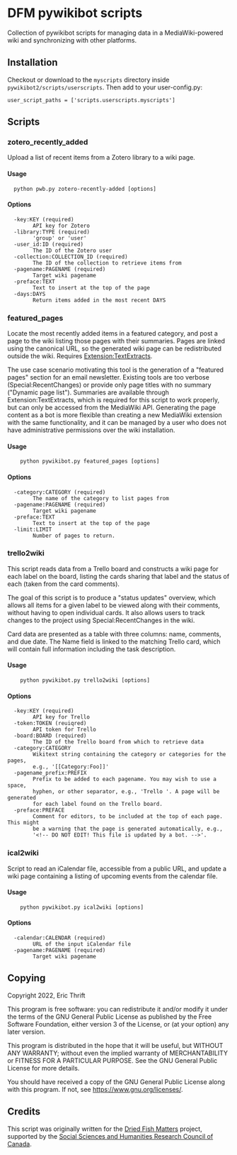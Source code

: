 # DFM pywikibot scripts

Collection of pywikibot scripts for managing data in a MediaWiki-powered wiki
and synchronizing with other platforms.

## Installation

Checkout or download to the `myscripts` directory inside `pywikibot2/scripts/userscripts`. Then add to your user-config.py:

```
user_script_paths = ['scripts.userscripts.myscripts']
```

## Scripts

### zotero_recently_added

Upload a list of recent items from a Zotero library to a wiki page.

#### Usage

```
  python pwb.py zotero-recently-added [options]
```

#### Options

```
  -key:KEY (required)
        API key for Zotero
  -library:TYPE (required)
        'group' or 'user'
  -user_id:ID (required)
        The ID of the Zotero user
  -collection:COLLECTION_ID (required)
        The ID of the collection to retrieve items from
  -pagename:PAGENAME (required)
        Target wiki pagename
  -preface:TEXT
        Text to insert at the top of the page
  -days:DAYS
        Return items added in the most recent DAYS
```

### featured_pages

Locate the most recently added items in a featured category, and post a page
to the wiki listing those pages with their summaries. Pages are linked using
the canonical URL, so the generated wiki page can be redistributed outside the
wiki. Requires [Extension:TextExtracts](https://www.mediawiki.org/wiki/Extension:TextExtracts).

The use case scenario motivating this tool is the generation of a "featured
pages" section for an email newsletter. Existing tools are too verbose
(Special:RecentChanges) or provide only page titles with no summary ("Dynamic
page list"). Summaries are available through Extension:TextExtracts, which is
required for this script to work properly, but can only be accessed from the
MediaWiki API. Generating the page content as a bot is more flexible than
creating a new MediaWiki extension with the same functionality, and it can be
managed by a user who does not have administrative permissions over the wiki
installation.

#### Usage

```
    python pywikibot.py featured_pages [options]
```

#### Options

```
  -category:CATEGORY (required)
        The name of the category to list pages from
  -pagename:PAGENAME (required)
        Target wiki pagename
  -preface:TEXT
        Text to insert at the top of the page
  -limit:LIMIT
        Number of pages to return.
```

### trello2wiki

This script reads data from a Trello board and constructs a wiki page for each
label on the board, listing the cards sharing that label and the status of each
(taken from the card comments).

The goal of this script is to produce a "status updates" overview, which allows
all items for a given label to be viewed along with their comments, without
having to open individual cards. It also allows users to track changes to the
project using Special:RecentChanges in the wiki.

Card data are presented as a table with three columns: name, comments, and due
date. The Name field is linked to the matching Trello card, which will contain
full information including the task description.

#### Usage

```
    python pywikibot.py trello2wiki [options]
```

#### Options

```
  -key:KEY (required)
        API key for Trello
  -token:TOKEN (reuiqred)
        API token for Trello
  -board:BOARD (required)
        The ID of the Trello board from which to retrieve data
  -category:CATEGORY
        Wikitext string containing the category or categories for the pages,
        e.g., '[[Category:Foo]]'
  -pagename_prefix:PREFIX
        Prefix to be added to each pagename. You may wish to use a space,
        hyphen, or other separator, e.g., 'Trello '. A page will be generated
        for each label found on the Trello board.
  -preface:PREFACE
        Comment for editors, to be included at the top of each page. This might
        be a warning that the page is generated automatically, e.g.,
        '<!-- DO NOT EDIT! This file is updated by a bot. -->'.
```

### ical2wiki

Script to read an iCalendar file, accessible from a public URL, and update a
wiki page containing a listing of upcoming events from the calendar file.

#### Usage

```
    python pywikibot.py ical2wiki [options]
```

#### Options

```
  -calendar:CALENDAR (required)
        URL of the input iCalendar file
  -pagename:PAGENAME (required)
        Target wiki pagename
```

## Copying

Copyright 2022, Eric Thrift

This program is free software: you can redistribute it and/or modify
it under the terms of the GNU General Public License as published by
the Free Software Foundation, either version 3 of the License, or
(at your option) any later version.

This program is distributed in the hope that it will be useful,
but WITHOUT ANY WARRANTY; without even the implied warranty of
MERCHANTABILITY or FITNESS FOR A PARTICULAR PURPOSE.  See the
GNU General Public License for more details.

You should have received a copy of the GNU General Public License
along with this program.  If not, see <https://www.gnu.org/licenses/>.

## Credits

This script was originally written for the
[Dried Fish Matters](https://driedfishmatters.org) project, supported
by the [Social Sciences and Humanities Research Council of
Canada](http://sshrc-crsh.gc.ca).
